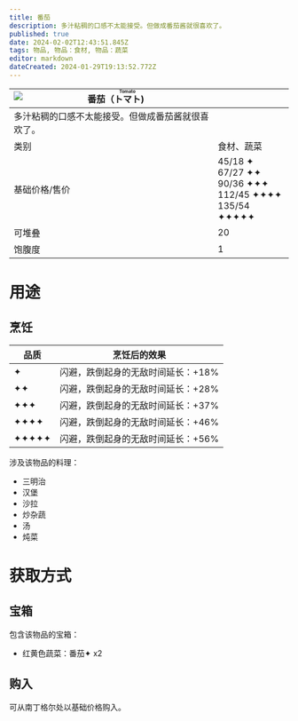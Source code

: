 ```yaml
---
title: 番茄
description: 多汁粘稠的口感不太能接受。但做成番茄酱就很喜欢了。
published: true
date: 2024-02-02T12:43:51.845Z
tags: 物品, 物品：食材, 物品：蔬菜
editor: markdown
dateCreated: 2024-01-29T19:13:52.772Z
---
```


| <img style="float: left;" src="此处放物品图标" />番茄（<ruby>トマト<rt>Tomato</rt></ruby>) ||
| - | - |
| 多汁粘稠的口感不太能接受。但做成番茄酱就很喜欢了。 ||
| 类别 | 食材、蔬菜 |
| 基础价格/售价 | 45/18 ✦<br>67/27 ✦✦<br>90/36 ✦✦✦<br>112/45 ✦✦✦✦<br>135/54 ✦✦✦✦✦ |
| 可堆叠 | 20 |
| 饱腹度 | 1 |

# 用途
## 烹饪
| 品质 | 烹饪后的效果 |
| - | - |
| ✦ | 闪避，跌倒起身的无敌时间延长：+18% |
| ✦✦ | 闪避，跌倒起身的无敌时间延长：+28% |
| ✦✦✦ | 闪避，跌倒起身的无敌时间延长：+37% |
| ✦✦✦✦ | 闪避，跌倒起身的无敌时间延长：+46% |
| ✦✦✦✦✦ | 闪避，跌倒起身的无敌时间延长：+56% |
涉及该物品的料理：
- 三明治
- 汉堡
- 沙拉
- 炒杂蔬
- 汤
- 炖菜

# 获取方式
## 宝箱
包含该物品的宝箱：
- 红黄色蔬菜：番茄✦ x2
## 购入
可从南丁格尔处以基础价格购入。